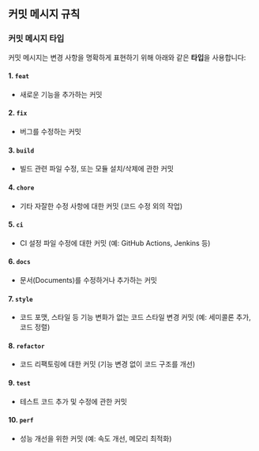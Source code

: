 ## 커밋 메시지 규칙

### 커밋 메시지 타입
커밋 메시지는 변경 사항을 명확하게 표현하기 위해 아래와 같은 **타입**을 사용합니다:

#### 1. `feat`
- 새로운 기능을 추가하는 커밋

#### 2. `fix`
- 버그를 수정하는 커밋

#### 3. `build`
- 빌드 관련 파일 수정, 또는 모듈 설치/삭제에 관한 커밋

#### 4. `chore`
- 기타 자잘한 수정 사항에 대한 커밋 (코드 수정 외의 작업)

#### 5. `ci`
- CI 설정 파일 수정에 대한 커밋 (예: GitHub Actions, Jenkins 등)

#### 6. `docs`
- 문서(Documents)를 수정하거나 추가하는 커밋

#### 7. `style`
- 코드 포맷, 스타일 등 기능 변화가 없는 코드 스타일 변경 커밋 (예: 세미콜론 추가, 코드 정렬)

#### 8. `refactor`
- 코드 리팩토링에 대한 커밋 (기능 변경 없이 코드 구조를 개선)

#### 9. `test`
- 테스트 코드 추가 및 수정에 관한 커밋

#### 10. `perf`
- 성능 개선을 위한 커밋 (예: 속도 개선, 메모리 최적화)
